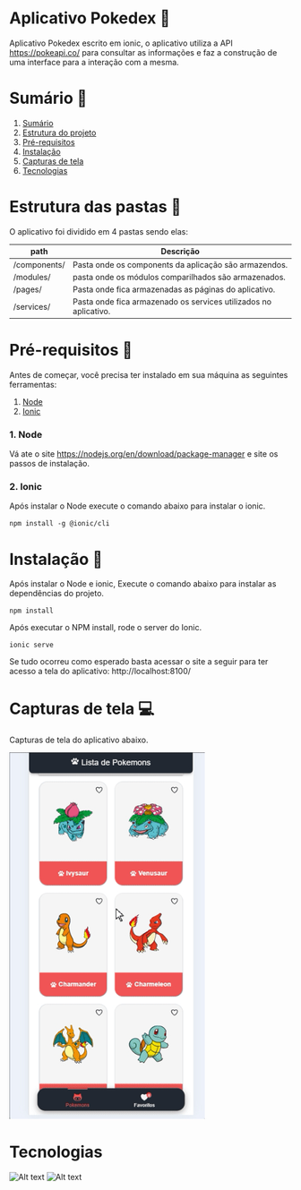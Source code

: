 # Aplicativo Pokedex :iphone:

Aplicativo Pokedex escrito em ionic, o aplicativo utiliza
a API https://pokeapi.co/ para consultar as informações e faz a construção de uma interface para a interação com a mesma.

# Sumário :memo:

<!--ts-->
   1. [Sumário](#Sumário)
   2. [Estrutura do projeto](#Estrutura-do-projeto)
   3. [Pré-requisitos](#Pré-requisitos)
   4. [Instalação](#Instalação)
   5. [Capturas de tela](#Capturas-de-tela)
   6. [Tecnologias](#Tecnologias)
<!--te-->

# Estrutura das pastas :file_folder:

O aplicativo foi dividido em 4 pastas sendo elas:

| path  |  Descrição  |
| ------------------- | ------------------- |
|  /components/ | Pasta onde os components da aplicação são armazendos. |
|  /modules/ |  pasta onde os módulos comparilhados são armazenados. |
|  /pages/  |  Pasta onde fica armazenadas as páginas do aplicativo.
|  /services/ | Pasta onde fica armazenado os services utilizados no aplicativo.



# Pré-requisitos :bookmark_tabs:

Antes de começar, você precisa ter instalado em sua máquina as seguintes ferramentas: <br>

<!--ts-->
   1. [Node](#1-Node)
   2. [Ionic](#2-Ionic)
<!--te-->

### 1. Node
Vá ate o site https://nodejs.org/en/download/package-manager e site os passos de instalação. <br>

### 2. Ionic

Após instalar o Node execute o comando abaixo para instalar o ionic.

```
npm install -g @ionic/cli
```

# Instalação :wrench:

Após instalar o Node e ionic, Execute o comando abaixo para instalar as dependências do projeto.

```
npm install
```

Após executar o NPM install, rode o server do Ionic.

```
ionic serve
```

Se tudo ocorreu como esperado basta acessar o site a seguir para ter acesso a tela do aplicativo: http://localhost:8100/

# Capturas de tela :computer:

Capturas de tela do aplicativo abaixo.

![Alt text](captura.gif)


# Tecnologias
![Alt text](https://img.shields.io/badge/Ionic-3880FF?style=for-the-badge&logo=ionic&logoColor=white)
![Alt text](https://img.shields.io/badge/Angular-DD0031?style=for-the-badge&logo=angular&logoColor=white)